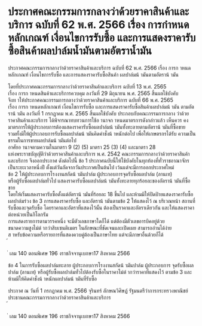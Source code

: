 
# ประกาศคณะกรรมการกลางว่าด้วยราคาสินค้าและบริการ ฉบับที่ 62 พ.ศ. 2566 เรื่อง การกำหนดหลักเกณฑ์ เงื่อนไขการรับซื้อ และการแสดงราคารับซื้อสินค้าผลปาล์มน้ำมันตามอัตราน้ำมัน
      
      

      
      

ประกาศคณะกรรมการกลางว่าด้วยราคาสินค้าและบริการ 
ฉบับที่  62  พ.ศ.  2566 
เรื่อง  การก าหนดหลักเกณฑ์  เงื่อนไขการรับซื้อ  และการแสดงราคารับซื้อสินค้า 
ผลปาล์มน้ ามันตามอัตราน้ ามัน 
 
 
โดยที่ประกาศคณะกรรมการกลางว่าด้วยราคาสินค้าและบริการ  ฉบับที่  13  พ.ศ.  2565  
เรื่อง  การก าหนดสินค้าและบริการควบคุม  ลงวันที่  29  มิถุนายน  พ.ศ.  2565  สิ้นผลใช้บังคับ   
จึงท าให้ประกาศคณะกรรมการกลางว่าด้วยราคาสินค้าและบริการ  ฉบับที่  66  พ.ศ.  2565   
เรื่อง  การก าหนดหลักเกณฑ์  เงื่อนไขการรับซื้อ  และการแสดงราคารับซื้อสินค้าผลปาล์มน้ ามัน 
ตามอัตราน้ ามัน  ลงวันที่  1  กรกฎาคม  พ.ศ.  2565  สิ้นผลใช้บังคับ  ประกอบกับคณะกรรมการกลาง
ว่าด้วยราคาสินค้าและบริการ  ได้พิจารณาทบทวนการใช้อ านาจก าหนดมาตรการดังกล่าวแล้ว  เห็นควร 
คงมาตรการให้ผู้ประกอบการต้องแสดงราคารับซื้อผลปาล์มน้ ามันทั้งทะลายตามอัตราน้ ามันที่ซื้อขาย   
รวมทั้งมิให้ผู้ประกอบการรับซื้อผลปาล์มน้ ามันคิดค่าชั่งน้ าหนักต่อไป  เพื่อให้เกษตรกรได้รับ 
ความเป็นธรรมในการขายผลปาล์มน้ ามันต่อไป   
อาศัยอ านาจตามความในมาตรา  9  (2)  (5)  มาตรา  25  (3)  (4)  และมาตรา  28   
แห่งพระราชบัญญัติว่าด้วยราคาสินค้าและบริการ  พ.ศ.  2542  คณะกรรมการกลางว่าด้วยราคาสินค้า
และบริการ  จึงออกประกาศ  ดังต่อไปนี้ 
ข้อ 1 ประกาศฉบับนี้ให้ใช้บังคับในทุกท้องที่ทั่วราชอาณาจักรเป็นระยะเวลาหนึ่งปี 
ตั้งแต่วันถัดจากวันประกาศเป็นต้นไป  เว้นแต่จะมีการออกประกาศใหม่   
ข้อ 2 ให้ผู้ประกอบการโรงงานสกัดน้ ามันปาล์ม  ผู้ประกอบการจุดรับซื้อผลปาล์ม  (ลานเท)  
หรือผู้รับซื้อผลปาล์มทั่วไป  แสดงราคารับซื้อผลปาล์มน้ ามันทั้งทะลายทุกร้อยละของอัตราน้ ามันที่ซื้อขาย  
โดยให้เริ่มแสดงราคารับซื้อตั้งแต่อัตราน้ ามันที่ร้อยละ  18  ขึ้นไป  และห้ามมิให้ปิดป้ายแสดงราคารับซื้อ
ผลปาล์มร่วง 
ข้อ 3 การแสดงราคารับซื้อ  และอัตราน้ ามันตามข้อ  2  ให้แสดงไว้  ณ  บริเวณหน้า
สถานที่รับซื้อและจุดรับซื้อ  โดยราคาและอัตราที่แสดงไว้นั้น  ต้องเป็นราคาและอัตราเดียวกัน 
และให้แสดงราคาต่อหน่วยเป็นกิโลกรัม   
การแสดงรายการตามวรรคหนึ่ง  จะมีตัวเลขภาษาใดก็ได้  แต่ต้องมีตัวเลขอารบิคอยู่ด้วย  
ขนาดความสูงไม่ต่ ากว่าสิบเซนติเมตร  ในลักษณะที่ชัดเจนและเปิดเผย  สามารถอ่านได้ง่าย  
ส าหรับข้อความหรือรายการที่แสดงควบคู่ต้องเป็นภาษาไทย  แต่จะมีภาษาอื่นด้วยก็ได้   
้
 
่
เลม   140   ตอนพิเศษ   196    งราชกิจจานุเบกษา17   สิงหาคม   2566

ข้อ 4 ในการรับซื้อผลปาล์มทะลาย  ผู้ประกอบการโรงงานสกัดน้ ามันปาล์ม  ผู้ประกอบการ
จุดรับซื้อผลปาล์ม  (ลานเท)  หรือผู้รับซื้อผลปาล์มทั่วไปต้องรับซื้อในราคาไม่ต่ ากว่าราคาที่แสดงไว้ 
ตามข้อ  3  และห้ามมิให้คิดค่าชั่งน้ าหนักผลปาล์มน้ ามันที่รับซื้อ 
 
ประกาศ  ณ  วันที่  1  กรกฎาคม  พ.ศ.  2566 
จุรินทร์  ลักษณวิศิษฏ์ 
รัฐมนตรีว่าการกระทรวงพาณิชย์   
ประธานคณะกรรมการกลางว่าด้วยราคาสินค้าและบริการ   
้
 
่
เลม   140   ตอนพิเศษ   196    งราชกิจจานุเบกษา17   สิงหาคม   2566